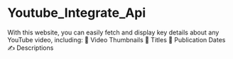 # Youtube_Integrate_Api
With this website, you can easily fetch and display key details about any YouTube video, including:  📸 Video Thumbnails 📝 Titles 📅 Publication Dates ✍️ Descriptions
